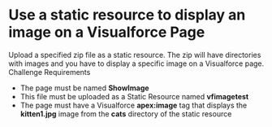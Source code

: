 # Use a static resource to display an image on a Visualforce Page
Upload a specified zip file as a static resource. The zip will have directories with images and you have to display a specific image on a Visualforce page.
Challenge Requirements
* The page must be named **ShowImage**
* This file must be uploaded as a Static Resource named **vfimagetest**
* The page must have a Visualforce **apex:image** tag that displays the **kitten1.jpg** image from the **cats** directory of the static resource